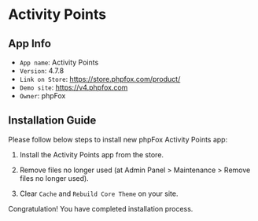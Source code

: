 # Activity Points

## App Info

- `App name`: Activity Points
- `Version`: 4.7.8
- `Link on Store`: https://store.phpfox.com/product/
- `Demo site`: https://v4.phpfox.com
- `Owner`: phpFox

## Installation Guide

Please follow below steps to install new phpFox Activity Points app:

1. Install the Activity Points app from the store.

2. Remove files no longer used (at Admin Panel > Maintenance > Remove files no longer used).

3. Clear `Cache` and `Rebuild Core Theme` on your site.

Congratulation! You have completed installation process.
